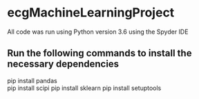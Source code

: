 # ecgMachineLearningProject
All code was run using Python version 3.6 using the Spyder IDE

## Run the following commands to install the necessary dependencies
pip install pandas <br>
pip install scipi
pip install sklearn
pip install setuptools
